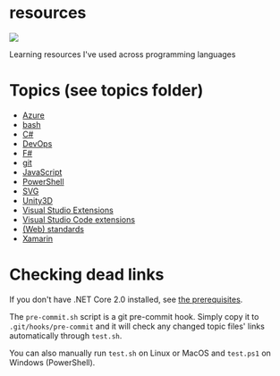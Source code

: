 # resources

![](https://github.com/pbryon/resources/workflows/check-links/badge.svg)

Learning resources I've used across programming languages

# Topics (see topics folder)

- [Azure](./topics/azure.md)
- [bash](./topics/bash.md)
- [C#](./topics/C%23.md)
- [DevOps](./topics/devops.md)
- [F#](./topics/F%23.md)
- [git](./topics/git.md)
- [JavaScript](./topics/javascript.md)
- [PowerShell](./topics/PowerShell.md)
- [SVG](./topics/svg.md)
- [Unity3D](./topics/unity3d.md)
- [Visual Studio Extensions](./topics/vs-extensions.md)
- [Visual Studio Code extensions](./topics/vscode-extensions.md)
- [(Web) standards](./topics/standards.md)
- [Xamarin](./topics/xamarin.md)

# Checking dead links

If you don't have .NET Core 2.0 installed, see [the prerequisites](https://docs.microsoft.com/en-us/dotnet/core/install/dependencies).

The `pre-commit.sh` script is a git pre-commit hook. Simply copy it to `.git/hooks/pre-commit` and it will check any changed topic files' links automatically through `test.sh`.

You can also manually run `test.sh` on Linux or MacOS and `test.ps1` on Windows (PowerShell).
